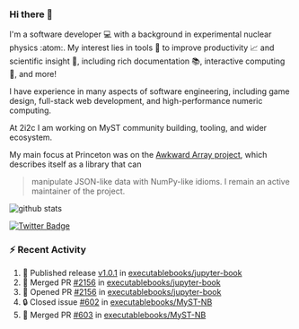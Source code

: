 ### Hi there 👋 

I'm a software developer 💻 with a background in experimental nuclear physics :atom:. My interest lies in tools :wrench: to improve productivity :chart_with_upwards_trend: and scientific insight :telescope:, including rich documentation 📚, interactive computing 🧮, and more! 

I have experience in many aspects of software engineering, including game design, full-stack web development, and high-performance numeric computing. 

At 2i2c I am working on MyST community building, tooling, and wider ecosystem. 

My main focus at Princeton was on the [Awkward Array project](awkward-array.org/), which describes itself as a library that can 
> manipulate JSON-like data with NumPy-like idioms. I remain an active maintainer of the project. 

![github stats](https://github-readme-stats.vercel.app/api?username=agoose77&show_icons=true&hide_rank=true&hide_title=true&bg_color=30,e76445,904e95&text_color=efe3ec&icon_color=efe3ec)
<!--
**agoose77/agoose77** is a ✨ _special_ ✨ repository because its `README.md` (this file) appears on your GitHub profile.

Here are some ideas to get you started:

- 🔭 I’m currently working on ...
- 🌱 I’m currently learning ...
- 👯 I’m looking to collaborate on ...
- 🤔 I’m looking for help with ...
- 💬 Ask me about ...
- 📫 How to reach me: ...
- 😄 Pronouns: ...
- ⚡ Fun fact: ...
-->

[![Twitter Badge](https://img.shields.io/twitter/follow/agoose77?style=flat-square&logo=Twitter&logoColor=white&color=cornflowerblue)](https://twitter.com/agoose77)

### :zap: Recent Activity

<!--START_SECTION:activity-->
1. 🚀 Published release [v1.0.1](https://github.com/executablebooks/jupyter-book/releases/tag/v1.0.1) in [executablebooks/jupyter-book](https://github.com/executablebooks/jupyter-book)
2. 🎉 Merged PR [#2156](https://github.com/executablebooks/jupyter-book/pull/2156) in [executablebooks/jupyter-book](https://github.com/executablebooks/jupyter-book)
3. 💪 Opened PR [#2156](https://github.com/executablebooks/jupyter-book/pull/2156) in [executablebooks/jupyter-book](https://github.com/executablebooks/jupyter-book)
4. 🔒 Closed issue [#602](https://github.com/executablebooks/MyST-NB/issues/602) in [executablebooks/MyST-NB](https://github.com/executablebooks/MyST-NB)
5. 🎉 Merged PR [#603](https://github.com/executablebooks/MyST-NB/pull/603) in [executablebooks/MyST-NB](https://github.com/executablebooks/MyST-NB)
<!--END_SECTION:activity-->
